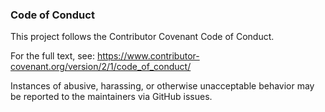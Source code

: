### Code of Conduct

This project follows the Contributor Covenant Code of Conduct.

For the full text, see: https://www.contributor-covenant.org/version/2/1/code_of_conduct/

Instances of abusive, harassing, or otherwise unacceptable behavior may be reported to the maintainers via GitHub issues.


